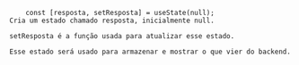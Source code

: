         const [resposta, setResposta] = useState(null);
    Cria um estado chamado resposta, inicialmente null.

    setResposta é a função usada para atualizar esse estado.

    Esse estado será usado para armazenar e mostrar o que vier do backend.